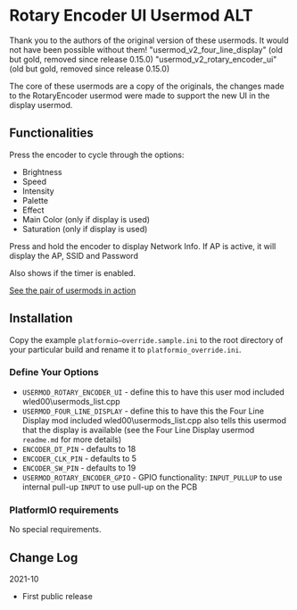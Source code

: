 # Rotary Encoder UI Usermod ALT

Thank you to the authors of the original version of these usermods. It would not have been possible without them!
"usermod_v2_four_line_display" (old but gold, removed since release 0.15.0)
"usermod_v2_rotary_encoder_ui" (old but gold, removed since release 0.15.0)

The core of these usermods are a copy of the originals, the changes made to the RotaryEncoder usermod were made to support the new UI in the display usermod.

## Functionalities

Press the encoder to cycle through the options:
* Brightness
* Speed
* Intensity
* Palette
* Effect
* Main Color (only if display is used)
* Saturation (only if display is used)

Press and hold the encoder to display Network Info. If AP is active, it will display the AP, SSID and Password

Also shows if the timer is enabled.

[See the pair of usermods in action](https://www.youtube.com/watch?v=ulZnBt9z3TI)

## Installation

Copy the example `platformio–override.sample.ini` to the root directory of your particular build and rename it to `platformio_override.ini`.

### Define Your Options

* `USERMOD_ROTARY_ENCODER_UI`       - define this to have this user mod included wled00\usermods_list.cpp
* `USERMOD_FOUR_LINE_DISPLAY`       - define this to have this the Four Line Display mod included wled00\usermods_list.cpp
                                        also tells this usermod that the display is available
                                        (see the Four Line Display usermod `readme.md` for more details)
* `ENCODER_DT_PIN`                  - defaults to 18
* `ENCODER_CLK_PIN`                 - defaults to 5
* `ENCODER_SW_PIN`                  - defaults to 19
* `USERMOD_ROTARY_ENCODER_GPIO`     - GPIO functionality:
                                        `INPUT_PULLUP` to use internal pull-up
                                        `INPUT` to use pull-up on the PCB

### PlatformIO requirements

No special requirements.


## Change Log

2021-10
* First public release

